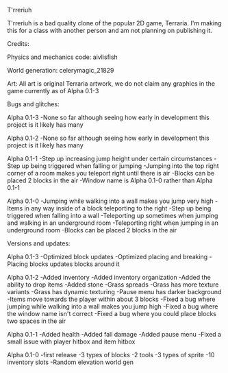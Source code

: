 T'rreriuh

T'rreriuh is a bad quality clone of the popular 2D game, Terraria. I'm making this for a class with another person and am not planning on publishing it.

Credits:

Physics and mechanics code: aivlisfish

World generation: celerymagic_21829

Art: All art is original Terraria artwork, we do not claim any graphics in the game currently as of Alpha 0.1-3

Bugs and glitches:

Alpha 0.1-3
-None so far although seeing how early in development this project is it likely has many

Alpha 0.1-2
-None so far although seeing how early in development this project is it likely has many

Alpha 0.1-1
-Step up increasing jump height under certain circumstances 
-Step up being triggered when falling or jumping
-Jumping into the top right corner of a room makes you teleport right until there is air
-Blocks can be placed 2 blocks in the air
-Window name is Alpha 0.1-0 rather than Alpha 0.1-1

Alpha 0.1-0
-Jumping while walking into a wall makes you jump very high
-Items in any way inside of a block teleporting to the right
-Step up being triggered when falling into a wall
-Teleporting up sometimes when jumping and walking in an underground room
-Teleporting right when jumping in an underground room
-Blocks can be placed 2 blocks in the air

Versions and updates:

Alpha 0.1-3
-Optimized block updates
-Optimized placing and breaking
-Placing blocks updates blocks around it

Alpha 0.1-2
-Added inventory 
-Added inventory organization 
-Added the ability to drop items 
-Added stone 
-Grass spreads 
-Grass has more texture variants 
-Grass has dynamic texturing 
-Pause menu has darker background 
-Items move towards the player within about 3 blocks 
-Fixed a bug where jumping while walking into a wall makes you jump high 
-Fixed a bug where the window name isn't correct -Fixed a bug where you could place blocks two spaces in the air

Alpha 0.1-1
-Added health
-Added fall damage
-Added pause menu
-Fixed a small issue with player hitbox and item hitbox

Alpha 0.1-0
-first release
-3 types of blocks
-2 tools
-3 types of sprite
-10 inventory slots
-Random elevation world gen

